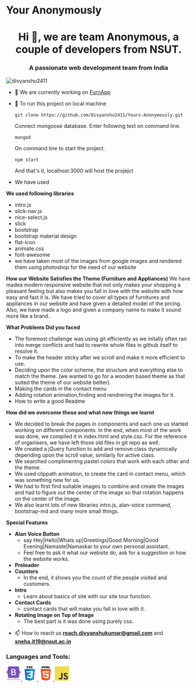 # Your Anonymously

<h1 align="center">Hi 👋, we are team Anonymous, a couple of developers from NSUT.</h1>
<h3 align="center">A passionate web development team from India</h3>

<p align="left"> <img src="https://komarev.com/ghpvc/?username=divyanshu2411&label=Profile%20views&color=0e75b6&style=flat" alt="divyanshu2411" /> </p>

- 🔭 We are currently working on [FurnApp](https://github.com/Divyanshu2411/FurnApp)
 
 - 🌱 To run this project on local machine
      ```
      git clone https://github.com/Divyanshu2411/Yours-Anonymously.git
      ```
      Connect mongoose database. Enter following text on command line.
      ```
      mongod
      ```
      
      On command line to start the project.
      ```
      npm start
      ```
      And that's it, localhost:3000 will host the projejct
 * We have used
 
**We used following libraries**
* intro.js 
* slick-nav.js 
* nice-select.js 
* slick
* bootstrap
* bootstrap material design
* flat-icon
* animate.css
* font-awesome
* we have taken most of the images from google images and rendered them using photoshop for the need of our website

**How our Website Satisfies the Theme (Furniture and Appliances)**
  We have madea modern responsive website that not only makes your shopping a pleasant feeling but also makes you fall in love with the website with how easy and fast it is.
We have tried to cover all types of furnitures and appliances in our website and have given a detailed model of the prcing. Also, we have made a logo and given a company name to make it sound more like a brand.


**What Problems Did you faced**
* The foremost challenge was using git efficiently as we initally often ran into merge conflicts and had to rewrite whole files in github itself to resolve it.
* To make the header sticky after we scroll and make it more efficient to use. 
* Deciding upon the color scheme, the structure and everything else to match the theme. (we wanted to go for a wooden based theme as that suited the theme of our website better).
* Making the cards in the contact menu
* Adding rotation animation,finding and rendrering the images for it.
* How to write a good Readme

**How did we overcome these and what new things we learnt**
* We decided to break the pages in components and each one us started working on different components. In the end, when most of the work was done, we compiled it in index.html and style.css. For the reference of organisers, we have left those old files in git repo as well.
* We created a jQuery function to add and remove class dynamically depending upon the scroll value, similarly for active class.
* We searched complimentng pastel colors that work with each other and the theme.
* We used clippath animation, to create the card in contact menu, which was something new for us.
* We had to first find suitable images to combine and create the images and had to figure out the center of the image so that rotation happens on the center of the image.
* We also learnt lots of new libraries intro.js, alan-voice command, bootstrap-md and many more small things.

**Special Features**
  * **Alan Voice Button**
    * say Hey|Hello|Whats up|Greetings|Good Morning|Good Evening|Namaste|Namaskar to your own personal assistant.
    * Feel free to ask it what our website do, ask for a suggestion or how the website works.
  * **Preloader**
  * **Counters**
    * In the end, it shows you the count of the people visited and customers.
  * **Intro**
    * Learn about basics of site with our site tour function.
  * **Contact Cards**
    * contact cards that will make you fall in love with it.
  * **Rotating Image on Top of Image**
    * The best part is it was done using purely css. 

- 📫 How to reach us **reach.divyanshukumar@gmail.com** and **sneha.it19@nsut.ac.in**


<h3 align="left">Languages and Tools:</h3>
<p align="left"> <a href="https://getbootstrap.com" target="_blank"> <img src="https://raw.githubusercontent.com/devicons/devicon/master/icons/bootstrap/bootstrap-plain-wordmark.svg" alt="bootstrap" width="40" height="40"/> </a> <a href="https://www.w3schools.com/css/" target="_blank"> <img src="https://raw.githubusercontent.com/devicons/devicon/master/icons/css3/css3-original-wordmark.svg" alt="css3" width="40" height="40"/> </a> <a href="https://www.w3.org/html/" target="_blank"> <img src="https://raw.githubusercontent.com/devicons/devicon/master/icons/html5/html5-original-wordmark.svg" alt="html5" width="40" height="40"/> </a> <a href="https://developer.mozilla.org/en-US/docs/Web/JavaScript" target="_blank"> <img src="https://raw.githubusercontent.com/devicons/devicon/master/icons/javascript/javascript-original.svg" alt="javascript" width="40" height="40"/> </a> </p>

